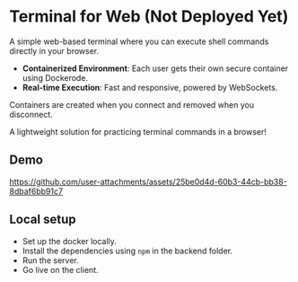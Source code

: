 # Terminal for Web (**Not Deployed Yet**)

A simple web-based terminal where you can execute shell commands directly in your browser.  

- **Containerized Environment**: Each user gets their own secure container using Dockerode.  
- **Real-time Execution**: Fast and responsive, powered by WebSockets.
  
Containers are created when you connect and removed when you disconnect.  

A lightweight solution for practicing terminal commands in a browser!  

## Demo


https://github.com/user-attachments/assets/25be0d4d-60b3-44cb-bb38-8dbaf6bb91c7



## Local setup
 - Set up the docker locally.
 - Install the dependencies using `npm` in the backend folder.
 - Run the server.
 - Go live on the client.
